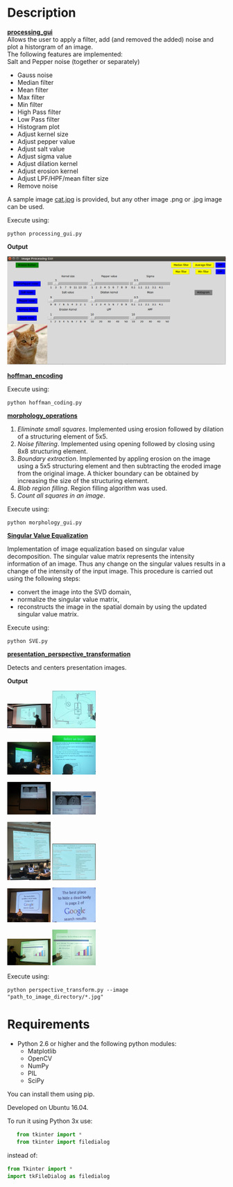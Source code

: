 # Description

[**processing_gui**](https://github.com/Dzvezdana/image-processing-basics/tree/master/processing_gui)  
Allows the user to apply a filter, add (and removed the added) noise and plot a historgram of an image.  
The following features are implemented:  
Salt and Pepper noise (together or separately)
* Gauss noise
* Median filter
* Mean filter
* Max filter
* Min filter
* High Pass filter
* Low Pass filter
* Histogram plot
* Adjust kernel size
* Adjust pepper value
* Adjust salt value
* Adjust sigma value
* Adjust dilation kernel
* Adjust erosion kernel
* Adjust LPF/HPF/mean filter size
* Remove noise
  
A sample image [cat.jpg](https://raw.githubusercontent.com/Dzvezdana/image-processing-basics/master/processing_gui/cat.jpg) is provided, but any other image .png or .jpg image can be used.  
  
Execute using:  
```shell
python processing_gui.py
```

**Output**     
<p align="center">
	<img src="https://raw.githubusercontent.com/Dzvezdana/image-processing-basics/master/processing_gui/gui_image.png">  
</p>

[**hoffman_encoding**](https://github.com/Dzvezdana/image-processing-basics/tree/master/huffman_coding)  

Execute using:  
```shell
python hoffman_coding.py
```

[**morphology_operations**](https://github.com/Dzvezdana/image-processing-basics/tree/master/morphological_operations)  

1. *Eliminate small squares*. Implemented using erosion followed by dilation of a structuring element of 5x5.
2. *Noise filtering*. Implemented using opening followed by closing using 8x8 structuring element.
3. *Boundary extraction*. Implemented by appling erosion on the image using a 5x5 structuring element and then subtracting the eroded image from the original image. A thicker boundary can be obtained by increasing the size of the structuring element.
4. *Blob region filling*. Region filling algorithm was used.
5. *Count all squares in an image*.

Execute using:  
```shell
python morphology_gui.py
```

[**Singular Value Equalization**](https://github.com/Dzvezdana/image-processing-basics/tree/master/SVE)  

Implementation of image equalization based on singular value decomposition. The singular value matrix represents the intensity information of an image. Thus any change on the singular values results in a change of the intensity of the input image. This procedure is carried out using the following steps:  
* convert the image into the SVD domain,  
* normalize the singular value matrix,  
* reconstructs the image in the spatial domain by using the updated singular value matrix.  

Execute using:  
```shell
python SVE.py
```

[**presentation_perspective_transformation**](https://github.com/Dzvezdana/image-processing-basics/tree/master/presentation_perspective_transformation)  

Detects and centers presentation images.

**Output**     
<p float="left">
  <img src="https://raw.githubusercontent.com/Dzvezdana/image-processing-basics/master/presentation_perspective_transformation/results/1.jpg" width="100" />
  <img src="https://raw.githubusercontent.com/Dzvezdana/image-processing-basics/master/presentation_perspective_transformation/results/1_updated.jpg" width="100" /> 
</p>

<p float="left">
  <img src="https://raw.githubusercontent.com/Dzvezdana/image-processing-basics/master/presentation_perspective_transformation/results/2.jpg" width="100" />
  <img src="https://raw.githubusercontent.com/Dzvezdana/image-processing-basics/master/presentation_perspective_transformation/results/2_updated.jpg" width="100" /> 
</p>

<p float="left">
  <img src="https://raw.githubusercontent.com/Dzvezdana/image-processing-basics/master/presentation_perspective_transformation/results/3.jpg" width="100" />
  <img src="https://raw.githubusercontent.com/Dzvezdana/image-processing-basics/master/presentation_perspective_transformation/results/3_updated.jpg" width="100" /> 
</p>

<p float="left">
  <img src="https://raw.githubusercontent.com/Dzvezdana/image-processing-basics/master/presentation_perspective_transformation/results/4.jpg" width="100" />
  <img src="https://raw.githubusercontent.com/Dzvezdana/image-processing-basics/master/presentation_perspective_transformation/results/4_updated.jpg" width="100" /> 
</p>

<p float="left">
  <img src="https://raw.githubusercontent.com/Dzvezdana/image-processing-basics/master/presentation_perspective_transformation/results/5.jpg" width="100" />
  <img src="https://raw.githubusercontent.com/Dzvezdana/image-processing-basics/master/presentation_perspective_transformation/results/5_updated.jpg" width="100" /> 
</p>

<p float="left">
  <img src="https://raw.githubusercontent.com/Dzvezdana/image-processing-basics/master/presentation_perspective_transformation/results/6.jpg" width="100" />
  <img src="https://raw.githubusercontent.com/Dzvezdana/image-processing-basics/master/presentation_perspective_transformation/results/6_updated.jpg" width="100" /> 
</p>

Execute using:  
```shell
python perspective_transform.py --image "path_to_image_directory/*.jpg"
```

# Requirements

* Python 2.6 or higher and the following python modules:
	* Matplotlib
 	* OpenCV
 	* NumPy
 	* PIL
 	* SciPy	
 	
You can install them using pip.

Developed on Ubuntu 16.04.

To run it using Python 3x use:
```python
   from tkinter import *
   from tkinter import filedialog
```

instead of:
```python
from Tkinter import *
import tkFileDialog as filedialog
```